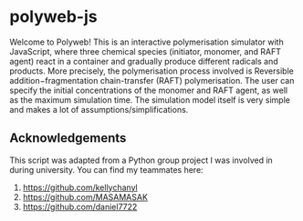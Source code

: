 # polyweb-js
Welcome to Polyweb! This is an interactive polymerisation simulator with JavaScript, where three chemical species (initiator, monomer, and RAFT agent) react in a container and gradually produce different radicals and products. More precisely, the polymerisation process involved is Reversible addition−fragmentation chain-transfer (RAFT) polymerisation. The user can specify the initial concentrations of the monomer and RAFT agent, as well as the maximum simulation time. The simulation model itself is very simple and makes a lot of assumptions/simplifications. 

## Acknowledgements
This script was adapted from a Python group project I was involved in during university. You can find my teammates here:
1. https://github.com/kellychanyl
2. https://github.com/MASAMASAK
3. https://github.com/daniel7722
